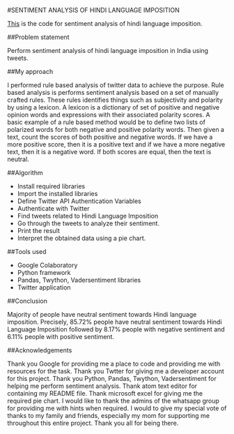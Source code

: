 #SENTIMENT ANALYSIS OF HINDI LANGUAGE IMPOSITION

[This](https://colab.research.google.com/drive/1QNsxkfUtzE_l3xPUDLjGijRwG8roG-gK) is the code for sentiment analysis of hindi language imposition.

##Problem statement

Perform sentiment analysis of hindi language imposition in India using tweets.

##My approach

I performed rule based analysis of twitter data to achieve the purpose. Rule based analysis is performs sentiment analysis based on a set of manually crafted rules. These rules identifies things such as subjectivity and polarity by using a lexicon. A lexicon is a dictionary of set of positive and negative opinion words and expressions with their associated polarity scores. A basic example of a rule based method would be to define two lists of polarized words for both negative and positive polarity words. Then given a text, count the scores of both positive and negative words. If we have a more positive score, then it is a positive text and if we have a more negative text, then it is a negative word. If both scores are equal, then the text is neutral.

##Algorithm

* Install required libraries
* Import the installed libraries
* Define Twitter API Authentication Variables
* Authenticate with Twitter
* Find tweets related to Hindi Language Imposition
* Go through the tweets to analyze their sentiment.
* Print the result
* Interpret the obtained data using a pie chart.

##Tools used

* Google Colaboratory
* Python framework
* Pandas, Twython, Vadersentiment libraries
* Twitter application

##Conclusion

Majority of people have neutral sentiment towards Hindi language imposition. Precisely, 85.72% people have neutral sentiment towards Hindi Language Imposition followed by 8.17% people with negative sentiment and 6.11% people with positive sentiment.

##Acknowledgements

Thank you Google for providing me a place to code and providing me with resources for the task. Thank you Twtter for giving me a developer account for this project. Thank you Python, Pandas, Twython, Vadersentiment for helping me perform sentiment analysis. Thank atom text editor for containing my README file. Thank microsoft excel for giving me the required pie chart. I would like to thank the admins of the whatsapp group for providing me with hints when required. I would to give my special vote of thanks to my family and friends, especially my mom for supporting me throughout this entire project. Thank you all for being there.
